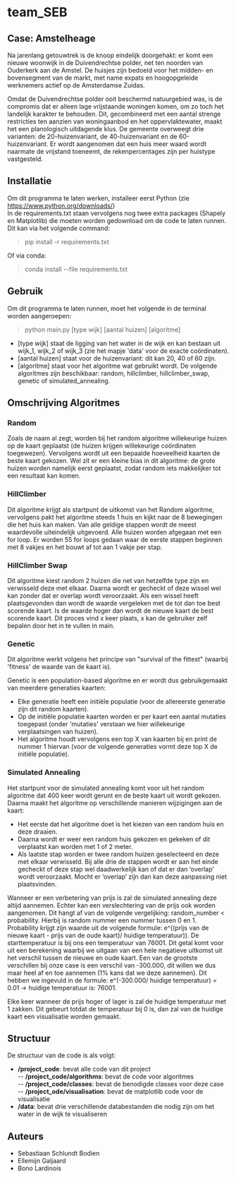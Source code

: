 # team_SEB

## Case: Amstelheage
Na jarenlang getouwtrek is de knoop eindelijk doorgehakt: er komt een nieuwe woonwijk in de Duivendrechtse polder, net ten noorden van Ouderkerk aan de Amstel. De huisjes zijn bedoeld voor het midden- en bovensegment van de markt, met name expats en hoogopgeleide werknemers actief op de Amsterdamse Zuidas.  

Omdat de Duivendrechtse polder ooit beschermd natuurgebied was, is de compromis dat er alleen lage vrijstaande woningen komen, om zo toch het landelijk karakter te behouden. Dit, gecombineerd met een aantal strenge restricties ten aanzien van woningaanbod en het oppervlaktewater, maakt het een planologisch uitdagende klus. De gemeente overweegt drie varianten: de 20-huizenvariant, de 40-huizenvariant en de 60-huizenvariant. Er wordt aangenomen dat een huis meer waard wordt naarmate de vrijstand toeneemt, de rekenpercentages zijn per huistype vastgesteld.

## Installatie
Om dit programma te laten werken, installeer eerst Python (zie https://www.python.org/downloads/)  
In de requirements.txt staan vervolgens nog twee extra packages (Shapely en Matplotlib) die moeten worden gedownload om de code te laten runnen.  
Dit kan via het volgende command:  

> pip install -r requirements.txt

Of via conda:  

> conda install --file requirements.txt


## Gebruik
Om dit programma te laten runnen, moet het volgende in de terminal worden aangeroepen:  

> python main.py [type wijk] [aantal huizen] [algoritme]

- [type wijk] staat de ligging van het water in de wijk en kan bestaan uit wijk_1, wijk_2 of wijk_3 (zie het mapje 'data' voor de exacte coördinaten).
- [aantal huizen] staat voor de huizenvariant: dit kan 20, 40 of 60 zijn.
- [algoritme] staat voor het algoritme wat gebruikt wordt. De volgende algoritmes zijn beschikbaar: random, hillclimber, hillclimber_swap, genetic of simulated_annealing.

## Omschrijving Algoritmes

### Random
Zoals de naam al zegt, worden bij het random algoritme willekeurige huizen op de kaart geplaatst (de huizen krijgen willekeurige coördinaten toegewezen). Vervolgens wordt uit een bepaalde hoeveelheid kaarten de beste kaart gekozen.
Wel zit er een kleine bias in dit algoritme: de grote huizen worden namelijk eerst geplaatst, zodat random iets makkelijker tot een resultaat kan komen.

### HillClimber
Dit algoritme krijgt als startpunt de uitkomst van het Random algoritme, vervolgens pakt het algoritme steeds 1 huis en kijkt naar de 8 bewegingen die het huis kan maken. Van alle geldige stappen wordt de meest waardevolle uiteindelijk uitgevoerd. Alle huizen worden afgegaan met een for loop. Er worden 55 for loops gedaan waar de eerste stappen beginnen met 8 vakjes en het bouwt af tot aan 1 vakje per stap.

### HillClimber Swap
Dit algoritme kiest random 2 huizen die net van hetzelfde type zijn en verwisseld deze met elkaar. Daarna wordt er gecheckt of deze wissel wel kan zonder dat er overlap wordt veroorzaakt. Als een wissel heeft plaatsgevonden dan wordt de waarde vergeleken met de tot dan toe best scorende kaart. Is de waarde hoger dan wordt de nieuwe kaart de best scorende kaart. Dit proces vind x keer plaats, x kan de gebruiker zelf bepalen door het in te vullen in main. 

### Genetic
Dit algoritme werkt volgens het principe van "survival of the fittest" (waarbij 'fitness' de waarde van de kaart is).  

Genetic is een population-based algoritme en er wordt dus gebruikgemaakt van meerdere generaties kaarten: 
- Elke generatie heeft een initiële populatie (voor de allereerste generatie zijn dit random kaarten). 
- Op de initiële populatie kaarten worden er per kaart een aantal mutaties toegepast (onder 'mutaties' verstaan we hier willekeurige verplaatsingen van huizen).
- Het algoritme houdt vervolgens een top X van kaarten bij en print de nummer 1 hiervan (voor de volgende generaties vormt deze top X de initiële populatie).


### Simulated Annealing
Het startpunt voor de simulated annealing komt voor uit het random algoritme dat 400 keer wordt gerunt en de beste kaart uit wordt gekozen. Daarna maakt het algoritme op verschillende manieren wijzigingen aan de kaart:
- Het eerste dat het algoritme doet is het kiezen van een random huis en deze draaien. 
- Daarna wordt er weer een random huis gekozen en gekeken of dit verplaatst kan worden met 1 of 2 meter.
- Als laatste stap worden er twee random huizen geselecteerd en deze met elkaar verwisseld. 
Bij alle drie de stappen wordt er aan het einde gecheckt of deze stap wel daadwerkelijk kan of dat er dan ‘overlap’ wordt veroorzaakt. Mocht er ‘overlap’ zijn dan kan deze aanpassing niet plaatsvinden. 

Wanneer er een verbetering van prijs is zal de simulated annealing deze altijd aannemen. Echter kan een verslechtering van de prijs ook worden aangenomen. Dit hangt af van de volgende vergelijking: random_number < probability. Hierbij is random nummer een nummer tussen 0 en 1. Probability krijgt zijn waarde uit de volgende formule: 
e^((prijs van de nieuwe kaart - prijs van de oude kaart)/ huidige temperatuur)).
De starttemperatuur is bij ons een temperatuur van 76001. Dit getal komt voor uit een berekening waarbij we uitgaan van een hele negatieve uitkomst uit het verschil tussen de nieuwe en oude kaart. Een van de grootste verschillen bij onze case is een verschil van -300.000, dit willen we dus maar heel af en toe aannemen (1% kans dat we deze aannemen). Dit hebben we ingevuld in de formule: 
e^(-300.000/ huidige temperatuur) = 0.01 → huidige temperatuur is: 76001. 

Elke keer wanneer de prijs hoger of lager is zal de huidige temperatuur met 1 zakken. Dit gebeurt totdat de temperatuur bij 0 is, dan zal van de huidige kaart een visualisatie worden gemaakt.

## Structuur
De structuur van de code is als volgt:

- **/project_code**: bevat alle code van dit project  
-- **/project_code/algorithms**: bevat de code voor algoritmes  
-- **/project_code/classes**: bevat de benodigde classes voor deze case  
-- **/project_ode/visualisation**: bevat de matplotlib code voor de visualisatie  
- **/data**: bevat drie verschillende databestanden die nodig zijn om het water in de wijk te visualiseren

## Auteurs 
- Sebastiaan Schlundt Bodien
- Ellemijn Galjaard
- Bono Lardinois






